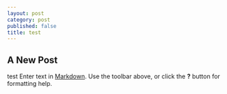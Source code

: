 ```yaml
---
layout: post
category: post
published: false
title: test
---
```

## A New Post
test
Enter text in [Markdown](http://daringfireball.net/projects/markdown/). Use the toolbar above, or click the **?** button for formatting help.
